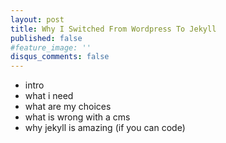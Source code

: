 ```yaml
---
layout: post
title: Why I Switched From Wordpress To Jekyll
published: false
#feature_image: ''
disqus_comments: false
---
```


- intro
- what i need
- what are my choices
- what is wrong with a cms
- why jekyll is amazing (if you can code)

